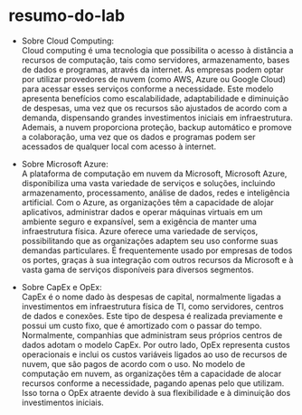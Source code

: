 # resumo-do-lab

- Sobre Cloud Computing: </br>
Cloud computing é uma tecnologia que possibilita o acesso à distância a recursos de computação, tais como servidores, armazenamento, bases de dados e programas, através da internet. As empresas podem optar por utilizar provedores de nuvem (como AWS, Azure ou Google Cloud) para acessar esses serviços conforme a necessidade.
Este modelo apresenta benefícios como escalabilidade, adaptabilidade e diminuição de despesas, uma vez que os recursos são ajustados de acordo com a demanda, dispensando grandes investimentos iniciais em infraestrutura. Ademais, a nuvem proporciona proteção, backup automático e promove a colaboração, uma vez que os dados e programas podem ser acessados de qualquer local com acesso à internet.

- Sobre Microsoft Azure: </br>
A plataforma de computação em nuvem da Microsoft, Microsoft Azure, disponibiliza uma vasta variedade de serviços e soluções, incluindo armazenamento, processamento, análise de dados, redes e inteligência artificial. Com o Azure, as organizações têm a capacidade de alojar aplicativos, administrar dados e operar máquinas virtuais em um ambiente seguro e expansível, sem a exigência de manter uma infraestrutura física.
Azure oferece uma variedade de serviços, possibilitando que as organizações adaptem seu uso conforme suas demandas particulares. É frequentemente usado por empresas de todos os portes, graças à sua integração com outros recursos da Microsoft e à vasta gama de serviços disponíveis para diversos segmentos.

- Sobre CapEx e OpEx: </br>
CapEx é o nome dado às despesas de capital, normalmente ligadas a investimentos em infraestrutura física de TI, como servidores, centros de dados e conexões. Este tipo de despesa é realizada previamente e possui um custo fixo, que é amortizado com o passar do tempo. Normalmente, companhias que administram seus próprios centros de dados adotam o modelo CapEx.
Por outro lado, OpEx representa custos operacionais e inclui os custos variáveis ligados ao uso de recursos de nuvem, que são pagos de acordo com o uso. No modelo de computação em nuvem, as organizações têm a capacidade de alocar recursos conforme a necessidade, pagando apenas pelo que utilizam. Isso torna o OpEx atraente devido à sua flexibilidade e à diminuição dos investimentos iniciais.

